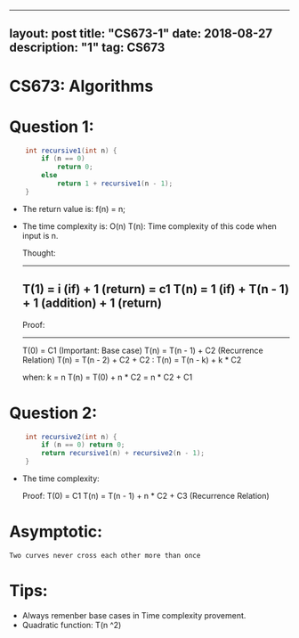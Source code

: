 
---
layout: post
title: "CS673-1"
date: 2018-08-27 
description: "1"
tag: CS673
--- 

# CS673: Algorithms

# Question 1:
```java
    int recursive1(int n) {
        if (n == 0)
            return 0;
        else
            return 1 + recursive1(n - 1);
    }        
```
* The return value is: f(n) = n;

* The time complexity is: O(n)
    T(n): Time complexity of this code when input is n. 
    
    Thought:
    
    ---
    T(1) = i (if) + 1 (return) = c1
    T(n) = 1 (if) + T(n - 1) + 1 (addition) + 1 (return)
    ---
    
    Proof:  

    ---
    T(0) = C1 (Important: Base case)
    T(n) = T(n - 1) + C2 (Recurrence Relation)
    T(n) = T(n - 2) + C2 + C2
    :
    T(n) = T(n - k) + k * C2
    
    when: k = n
    T(n) = T(0) + n * C2 = n * C2 + C1

# Question 2:

```java
    int recursive2(int n) {
        if (n == 0) return 0;
        return recursive1(n) + recursive2(n - 1);
    }
```
* The time complexity:  

    Proof: 
    T(0) = C1
    T(n) = T(n - 1) + n * C2 + C3 (Recurrence Relation)
    
# Asymptotic: 
    Two curves never cross each other more than once 
    
# Tips:

* Always remenber base cases in Time complexity provement.
* Quadratic function: T(n ^2)


    


